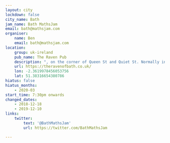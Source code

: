 ```yaml
---
layout: city
lockdown: false
city_name: Bath
jam_name: Bath MathsJam
email: bath@mathsjam.com
organiser:
    name: Ben
    email: bath@mathsjam.com
location:
    group: uk-ireland
    pub_name: The Raven Pub
    description: ", on the corner of Queen St and Quiet St. Normally in the 'library' room at the top of the pub if available"
    url: https://theravenofbath.co.uk/
    lon: -2.3619978456053756
    lat: 51.38316654380786
hiatus: false
hiatus_months:
    - 2020-03
start_time: 7:30pm onwards
changed_dates:
    - 2018-12-18
    - 2019-12-10
links:
    twitter:
        text: '@BathMathsJam'
        url: https://twitter.com/BathMathsJam

---
```


